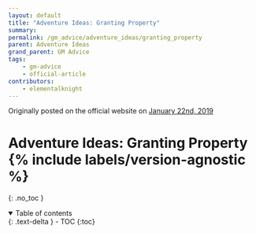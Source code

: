 ```yaml
---
layout: default
title: "Adventure Ideas: Granting Property"
summary:
permalink: /gm_advice/adventure_ideas/granting_property
parent: Adventure Ideas
grand_parent: GM Advice
tags:
    - gm-advice
    - official-article
contributors:
    - elementalknight
---
```


Originally posted on the official website on [January 22nd, 2019](https://reclaimthewild.net/index.php/2019/01/22/post-idea-granting-property/)

# Adventure Ideas: Granting Property {% include labels/version-agnostic %}
{: .no_toc }

<details open markdown="block">
  <summary>
    Table of contents
  </summary>
  {: .text-delta }
- TOC
{:toc}
</details>
